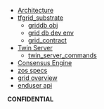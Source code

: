 
- [Architecture](architecture.md)
- [tfgrid_substrate](substrate_readme)
  - [griddb obj](griddb)
  - [grid db dev env](grid_substrate_develop)
  - [grid_contract](grid_contract)
- [Twin Server](twin_server)
  - [twin_server_commands](twin_server_commands)
- [Consensus Engine](internet4:consensus3)
- [zos specs](zos_specs)
- [grid overview](grid_readme)
- [enduser api](z_api)


<!-- - [Why do we exist?](funding:why) -->
<!-- - [ThreeFold Blockchain](internet4:consensus3) -->

**CONFIDENTIAL**
